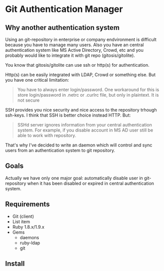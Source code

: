 Git Authentication Manager
===========================

Why another authentication system
---------------------------------

Using an git-repository in enterprise or company endvironment is difficult because you have to manage many users. Also you have an central authentication system like MS Active Directory, Crowd, etc and you probably would like to integrate it with git repo (gitosis/gitolite).

You know that gitosis/gitolite can use ssh or http(s) for authentication.

Http(s) can be easily integrated with LDAP, Crowd or something else. But you have one critical limitation:

> You have to always enter login/password. One workaround for this is store login/password in .netrc  or .curlrc file, but only in plaintext. It is not secure

SSH provides you nice security and nice access to the repository trhough ssh-keys. I think that SSH is better choice instead
HTTP. But:

> SSHd server ignores information from your central authentication system. For example, if you disable account in MS AD
> user still be able to work with repository.

That's why I've decided to write an daemon which will control and sync users from an authentication system to git repository.

Goals
-----
Actually we have only one major goal: automatically disable user in git-repository when it has been disabled or expired in
central authentication system.

Requirements
------------
 * Git (client)
 * List item
 * Ruby 1.8.x/1.9.x
 * Gems
   * daemons
   * ruby-ldap
   * git

Install
-------
